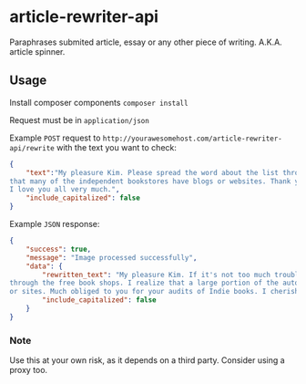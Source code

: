 # article-rewriter-api
Paraphrases submited article, essay or any other piece of writing. A.K.A. article spinner.

## Usage
Install composer components `composer install`

Request must be in `application/json`

Example `POST` request to `http://yourawesomehost.com/article-rewriter-api/rewrite` with the text you want to check:
```json
{
    "text":"My pleasure Kim. Please spread the word about the list through the independent bookstores. I know 
that many of the independent bookstores have blogs or websites. Thank you for your reviews of Indie books. 
I love you all very much.",
    "include_capitalized": false
}
```

Example `JSON` response:
```json
{
    "success": true,
    "message": "Image processed successfully",
    "data": {
        "rewritten_text": "My pleasure Kim. If it's not too much trouble spread the news about the rundown 
through the free book shops. I realize that a large portion of the autonomous book shops have online journals 
or sites. Much obliged to you for your audits of Indie books. I cherish all of you all that much.",
        "include_capitalized": false
    }
}
```

### Note
Use this at your own risk, as it depends on a third party. Consider using a proxy too.
